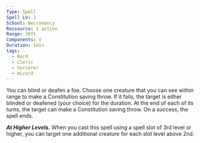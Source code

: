 ```yaml
---
Type: Spell
Spell LV: 2
School: Necromancy
Ressource: 1 action
Range: 30ft
Components: V
Duration: 1min
tags:
  - Bard
  - Cleric
  - Sorcerer
  - Wizard
---
```

You can blind or deafen a foe. Choose one creature that you can see within range to make a Constitution saving throw. If it fails, the target is either blinded or deafened (your choice) for the duration. At the end of each of its turns, the target can make a Constitution saving throw. On a success, the spell ends.

**_At Higher Levels._** When you cast this spell using a spell slot of 3rd level or higher, you can target one additional creature for each slot level above 2nd.